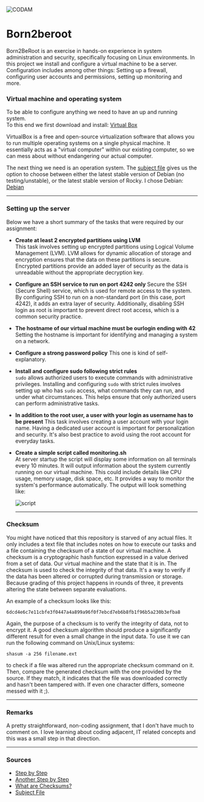 <img src="https://i.imgur.com/HG66CCx.png?raw=true" alt="CODAM" style="max-width: 50%;">

# Born2beroot

Born2BeRoot is an exercise in hands-on experience in system administration and security, specifically focusing on Linux environments.
In this project we install and configure a virtual machine to be a server. Configuration includes among other things:
Setting up a firewall, configuring user accounts and permissions, setting up monitoring and more.

### Virtual machine and operating system
To be able to configure anything we need to have an up and running system.  
To this end we first download and install: [Virtual Box](https://www.virtualbox.org/)  

VirtualBox is a free and open-source virtualization software that allows you to run multiple operating systems on a single physical machine. It essentially acts as a "virtual computer" within our existing computer, so we can mess about without endangering our actual computer.

The next thing we need is an operation system. The [subject file](https://cdn.intra.42.fr/pdf/pdf/82536/en.subject.pdf) gives us the option to choose between either the latest stable version of Debian (no testing/unstable), or the latest stable version of Rocky. I chose Debian: [Debian](https://www.debian.org/distrib/)

---

### Setting up the server

Below we have a short summary of the tasks that were required by our assignment:

- **Create at least 2 encrypted partitions using LVM**  
  This task involves setting up encrypted partitions using Logical Volume Management (LVM). LVM allows for dynamic allocation of storage and encryption ensures that the data on these partitions is secure. Encrypted partitions provide an added layer of security as the data is unreadable without the appropriate decryption key.
- **Configure an SSH service to run on port 4242 only**
  Secure the SSH (Secure Shell) service, which is used for remote access to the system. By configuring SSH to run on a non-standard port (in this case, port 4242), it adds an extra layer of security. Additionally, disabling SSH login as root is important to prevent direct root access, which is a common security practice.
- **The hostname of our virtual machine must be ourlogin ending with 42**
  Setting the hostname is important for identifying and managing a system on a network. 
- **Configure a strong password policy**
  This one is kind of self-explanatory.
- **Install and configure sudo following strict rules**  
  `sudo` allows authorized users to execute commands with administrative privileges. Installing and configuring `sudo` with strict rules involves setting up who has `sudo` access, what commands they can run, and under what circumstances. This helps ensure that only authorized users can perform administrative tasks.
- **In addition to the root user, a user with your login as username has to be present**
  This task involves creating a user account with your login name. Having a dedicated user account is important for personalization and security. It's also best practice to avoid using the root account for everyday tasks.
- **Create a simple script called monitoring.sh**  
  At server startup the script will display some information on all terminals every 10 minutes.
  It will output information about the system currently running on our virtual machine. This could include details like CPU usage, memory usage, disk space, etc. It provides a way to monitor the system's performance automatically.
  The output will look something like:
  
  ![script](https://i.imgur.com/4LbzfYf.png)

  ---

### Checksum

You might have noticed that this repository is starved of any actual files. It only includes a text file that includes notes on how to execute our tasks and a file containing the checksum of a state of our virtual machine.
A checksum is a cryptographic hash function expressed in a value derived from a set of data. Our virtual machine and the state that it is in. The checksum is used to check the integrity of that data. It's a way to verify if the data has been altered or corrupted during transmission or storage. Because grading of this project happens in rounds of three, it prevents altering the state between separate evaluations.

An example of a checksum looks like this:

`6dcd4e6c7e11cbfe3f0447a4a899a96f0f7ebcd7eb6b8fb1f96b5a230b3efba8`  

Again, the purpose of a checksum is to verify the integrity of data, not to encrypt it. A good checksum algorithm should produce a significantly different result for even a small change in the input data.
To use it we can run the following command on Unix/Linux systems:

`shasum -a 256 filename.ext`

to check if a file was altered run the appropriate checksum command on it. Then, compare the generated checksum with the one provided by the source. If they match, it indicates that the file was downloaded correctly and hasn't been tampered with. If even one character differs, someone messed with it ;).

---

### Remarks
A pretty straightforward, non-coding assignment, that I don't have much to comment on. I love learning about coding adjacent, IT related concepts and this was a small step in that direction.

---

### Sources
- [Step by Step](https://baigal.medium.com/born2beroot-e6e26dfb50ac)
- [Another Step by Step](https://github.com/pasqualerossi/Born2BeRoot-Guide)
- [What are Checksums?](https://www.howtogeek.com/363735/what-is-a-checksum-and-why-should-you-care/)
- [Subject File](https://cdn.intra.42.fr/pdf/pdf/82536/en.subject.pdf)

